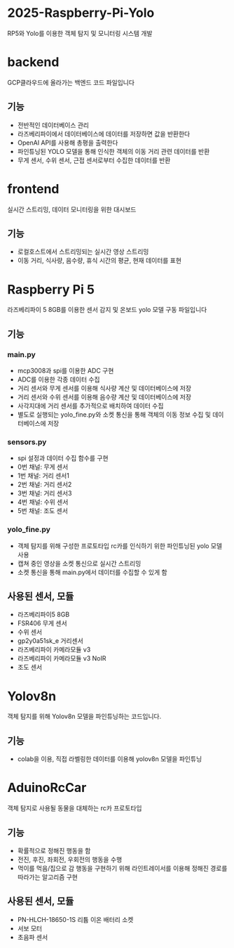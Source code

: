 # 2025-Raspberry-Pi-Yolo
RP5와 Yolo를 이용한 객체 탐지 및 모니터링 시스템 개발

# backend
GCP클라우드에 올라가는 백엔드 코드 파일입니다

## 기능
- 전반적인 데이터베이스 관리
- 라즈베리파이에서 데이터베이스에 데이터를 저장하면 값을 반환한다
- OpenAI API를 사용해 총평을 출력한다
- 파인튜닝된 YOLO 모델을 통해 인식한 객체의 이동 거리 관련 데이터를 반환
- 무게 센서, 수위 센서, 근접 센서로부터 수집한 데이터를 반환

# frontend
실시간 스트리밍, 데이터 모니터링을 위한 대시보드

## 기능
- 로컬호스트에서 스트리밍되는 실시간 영상 스트리밍
- 이동 거리, 식사량, 음수량, 휴식 시간의 평균, 현재 데이터를 표현

# Raspberry Pi 5
라즈베리파이 5 8GB를 이용한 센서 감지 및 온보드 yolo 모델 구동 파일입니다

## 기능
### main.py
- mcp3008과 spi를 이용한 ADC 구현
- ADC를 이용한 각종 데이터 수집
- 거리 센서와 무게 센서를 이용해 식사량 계산 및 데이터베이스에 저장
- 거리 센서와 수위 센서를 이용해 음수량 계산 및 데이터베이스에 저장
- 사각지대에 거리 센서를 추가적으로 배치하여 데이터 수집
- 별도로 실행되는 yolo_fine.py와 소켓 통신을 통해 객체의 이동 정보 수집 및 데이터베이스에 저장

### sensors.py
- spi 설정과 데이터 수집 함수를 구현
- 0번 채널: 무게 센서
- 1번 채널: 거리 센서1
- 2번 채널: 거리 센서2
- 3번 채널: 거리 센서3
- 4번 채널: 수위 센서
- 5번 채널: 조도 센서

### yolo_fine.py
- 객체 탐지를 위해 구성한 프로토타입 rc카를 인식하기 위한 파인튜닝된 yolo 모델 사용
- 캡쳐 중인 영상을 소켓 통신으로 실시간 스트리밍
- 소켓 통신을 통해 main.py에서 데이터를 수집할 수 있게 함

## 사용된 센서, 모듈
- 라즈베리파이5 8GB
- FSR406 무게 센서
- 수위 센서
- gp2y0a51sk_e 거리센서
- 라즈베리파이 카메라모듈 v3
- 라즈베리파이 카메라모듈 v3 NoIR
- 조도 센서

# Yolov8n
객체 탐지를 위해 Yolov8n 모델을 파인튜닝하는 코드입니다.

## 기능
- colab을 이용, 직접 라벨링한 데이터를 이용해 yolov8n 모델을 파인튜닝

# AduinoRcCar
객체 탐지로 사용될 동물을 대체하는 rc카 프로토타입

## 기능
- 확률적으로 정해진 행동을 함
- 전진, 후진, 좌회전, 우회전의 행동을 수행
- 먹이를 먹음/집으로 감 행동을 구현하기 위해 라인트레이서를 이용해 정해진 경로를 따라가는 알고리즘 구현
## 사용된 센서, 모듈
- PN-HLCH-18650-1S 리튬 이온 배터리 소켓
- 서보 모터
- 초음파 센서